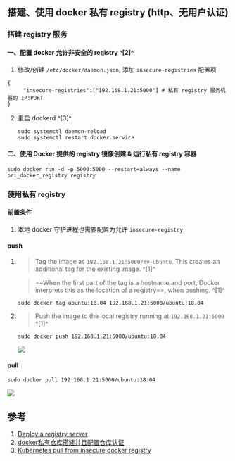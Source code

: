 ## 搭建、使用 docker 私有 registry (http、无用户认证)

### 搭建 registry 服务

#### 一、配置 docker 允许非安全的 registry ^[2]^

1. 修改/创建 `/etc/docker/daemon.json`, 添加 `insecure-registries` 配置项

```
{
     "insecure-registries":["192.168.1.21:5000"] # 私有 registry 服务机器的 IP:PORT
}
```

2. 重启 dockerd ^[3]^

   ```shell
   sudo systemctl daemon-reload
   sudo systemctl restart docker.service
   ```

   

#### 二、使用 Docker 提供的 registry 镜像创建 & 运行私有 registry 容器

```shell
sudo docker run -d -p 5000:5000 --restart=always --name pri_docker_registry registry
```



### 使用私有 registry

#### 前置条件

1. 本地 docker 守护进程也需要配置为允许 `insecure-registry`



#### push

1. > Tag the image as `192.168.1.21:5000/my-ubuntu`. This creates an additional tag for the existing image. ^[1]^
   
   > ==When the first part of the tag is a hostname and port, Docker interprets this as the location of a registry==, when pushing. ^[1]^
   
   ```shell
   sudo docker tag ubuntu:18.04 192.168.1.21:5000/ubuntu:18.04
   ```
   
   
   
2. > Push the image to the local registry running at `192.168.1.21:5000` ^[1]^

   ```shell
   sudo docker push 192.168.1.21:5000/ubuntu:18.04
   ```

   ![](https://picgo-notes.oss-cn-beijing.aliyuncs.com/img/docker_registry_push_20210303153343.png)



#### pull

```shell
sudo docker pull 192.168.1.21:5000/ubuntu:18.04
```



![](https://picgo-notes.oss-cn-beijing.aliyuncs.com/img/docker_registry_pull_20210303153643.png)





## 参考

1. [Deploy a registry server](https://docs.docker.com/registry/deploying/)
2. [docker私有仓库搭建并且配置仓库认证](https://www.jianshu.com/p/7918c9af45a3)
3. [Kubernetes pull from insecure docker registry](https://stackoverflow.com/questions/51893120/kubernetes-pull-from-insecure-docker-registry)